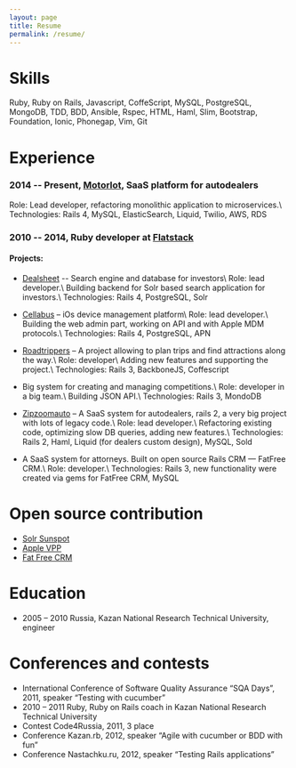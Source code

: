 ```yaml
---
layout: page
title: Resume
permalink: /resume/
---
```


# Skills
Ruby, Ruby on Rails, Javascript, CoffeScript, MySQL, PostgreSQL, MongoDB, TDD, BDD, Ansible, Rspec, HTML, Haml, Slim, Bootstrap, Foundation, Ionic, Phonegap, Vim, Git

# Experience

### 2014 -- Present, [Motorlot](http://motorlot.com), SaaS platform for autodealers
Role: Lead developer, refactoring monolithic application to microservices.\\
Technologies: Rails 4, MySQL, ElasticSearch, Liquid, Twilio, AWS, RDS

### 2010 -- 2014, Ruby developer at [Flatstack](http://flatstack.com)

#### Projects:

* [Dealsheet](http://dealsheet.com) -- Search engine and database for investors\\
Role: lead developer.\\
Building backend for Solr based search application for investors.\\
Technologies: Rails 4, PostgreSQL, Solr

* [Cellabus](http://cellabus.com/) – iOs device management platform\\
Role: lead developer.\\
Building the web admin part, working on API and with Apple MDM protocols.\\
Technologies: Rails 4, PostgreSQL, APN

* [Roadtrippers](https://roadtrippers.com) – A project allowing to plan trips and find attractions along the way.\\
Role: developer\\
Adding new features and supporting the project.\\
Technologies: Rails 3, BackboneJS, Coffescript

* Big system for creating and managing competitions.\\
Role: developer in a big team.\\
Building JSON API.\\
Technologies: Rails 3, MondoDB

* [Zipzoomauto](http://zipzoomautodealer.com) – A SaaS system for autodealers, rails 2, a very big project with lots of legacy code.\\
Role: lead developer.\\
Refactoring existing code, optimizing slow DB queries, adding new features.\\
Technologies: Rails 2, Haml, Liquid (for dealers custom design), MySQL, Sold

* A SaaS system for attorneys. Built on open source Rails CRM — FatFree CRM.\\
Role: developer.\\
Technologies: Rails 3, new functionality were created via gems for FatFree CRM, MySQL

# Open source contribution
* [Solr Sunspot](https://github.com/sunspot/sunspot/commit/dcdcee29f2d866fc28170c7247b7e2a67692aed3)
* [Apple VPP](https://github.com/tboyko/apple_vpp/commit/a109e6a6de60b137dc51a3ba89619ea1438bb01e)
* [Fat Free CRM](http://github.com/fatfreecrm/fat_free_crm/blob/master/CONTRIBUTORS#L49)

# Education
* 2005 – 2010 Russia, Kazan National Research Technical University, engineer


# Conferences and contests

* International Conference of Software Quality Assurance “SQA Days”, 2011, speaker “Testing with cucumber”
* 2010 – 2011 Ruby, Ruby on Rails coach in Kazan National Research Technical University
* Contest Code4Russia, 2011, 3 place
* Conference Kazan.rb, 2012, speaker  “Agile with cucumber or BDD with fun”
* Conference Nastachku.ru, 2012, speaker “Testing Rails applications”


